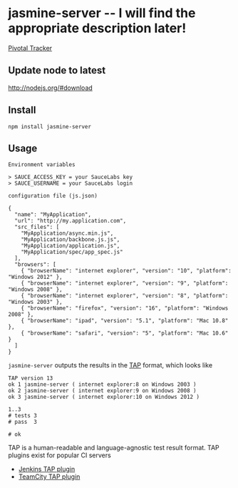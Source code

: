 # jasmine-server -- I will find the appropriate description later!

[Pivotal Tracker](https://www.pivotaltracker.com/projects/705299)

## Update node to latest

http://nodejs.org/#download

## Install

    npm install jasmine-server

## Usage

`Environment variables`

    > SAUCE_ACCESS_KEY = your SauceLabs key
    > SAUCE_USERNAME = your SauceLabs login

`configuration file (js.json)`

    {
      "name": "MyApplication",
      "url": "http://my.application.com",
      "src_files": [
        "MyApplication/async.min.js",
        "MyApplication/backbone.js.js",
        "MyApplication/application.js",
        "MyApplication/spec/app_spec.js"
      ],
      "browsers": [
        { "browserName": "internet explorer", "version": "10", "platform": "Windows 2012" },
        { "browserName": "internet explorer", "version": "9", "platform": "Windows 2008" },
        { "browserName": "internet explorer", "version": "8", "platform": "Windows 2003" },
        { "browserName": "firefox", "version": "16", "platform": "Windows 2008" },
        { "browserName": "ipad", "version": "5.1", "platform": "Mac 10.8" },
        { "browserName": "safari", "version": "5", "platform": "Mac 10.6" }
      ]
    }


`jasmine-server` outputs the results in the [TAP](http://en.wikipedia.org/wiki/Test_Anything_Protocol) format, which looks like

    TAP version 13
    ok 1 jasmine-server ( internet explorer:8 on Windows 2003 )
    ok 2 jasmine-server ( internet explorer:9 on Windows 2008 )
    ok 3 jasmine-server ( internet explorer:10 on Windows 2012 )

    1..3
    # tests 3
    # pass  3

    # ok
    
TAP is a human-readable and language-agnostic test result format. TAP plugins exist for popular CI servers

* [Jenkins TAP plugin](https://wiki.jenkins-ci.org/display/JENKINS/TAP+Plugin)
* [TeamCity TAP plugin](https://github.com/pavelsher/teamcity-tap-parser)